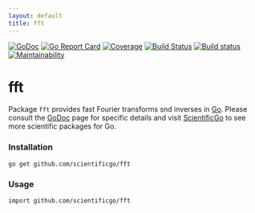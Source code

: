 ```yaml
---
layout: default
title: fft
---
```


[![GoDoc](https://godoc.org/github.com/scientificgo/fft?status.svg)](https://godoc.org/github.com/scientificgo/fft)
[![Go Report Card](https://goreportcard.com/badge/github.com/scientificgo/fft)](https://goreportcard.com/report/github.com/scientificgo/fft)
[![Coverage](https://codecov.io/gh/scientificgo/fft/branch/master/graph/badge.svg)](https://codecov.io/gh/scientificgo/fft)
[![Build Status](https://travis-ci.org/scientificgo/fft.svg?branch=master)](https://travis-ci.org/scientificgo/fft)
[![Build status](https://ci.appveyor.com/api/projects/status/r24vkg170wjd5ks9?svg=true)](https://ci.appveyor.com/project/jdparkinson93/fft)
[![Maintainability](https://api.codeclimate.com/v1/badges/cbe6a28a2c947437b6c1/maintainability)](https://codeclimate.com/github/scientificgo/fft/maintainability)

# fft

Package `fft` provides fast Fourier transforms snd inverses in [Go](https://golang.org). Please consult the [GoDoc](https://godoc.org/github.com/scientificgo/fft) page for specific details and visit [ScientificGo](https://scientificgo.org) to see more scientific packages for Go.

### Installation

`go get github.com/scientificgo/fft`

### Usage

`import github.com/scientificgo/fft`
